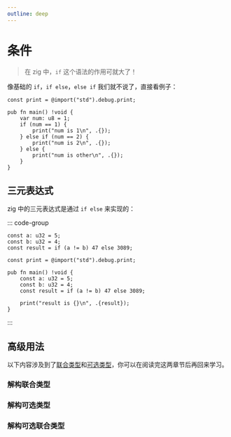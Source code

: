 ```yaml
---
outline: deep
---
```


# 条件

> 在 zig 中，`if` 这个语法的作用可就大了！

像基础的 `if`，`if else`，`else if` 我们就不说了，直接看例子：

```zig
const print = @import("std").debug.print;

pub fn main() !void {
    var num: u8 = 1;
    if (num == 1) {
        print("num is 1\n", .{});
    } else if (num == 2) {
        print("num is 2\n", .{});
    } else {
        print("num is other\n", .{});
    }
}
```

## 三元表达式

zig 中的三元表达式是通过 `if else` 来实现的：

::: code-group

```zig [default]
const a: u32 = 5;
const b: u32 = 4;
const result = if (a != b) 47 else 3089;
```

```zig [more]
const print = @import("std").debug.print;

pub fn main() !void {
    const a: u32 = 5;
    const b: u32 = 4;
    const result = if (a != b) 47 else 3089;

    print("result is {}\n", .{result});
}
```

:::

## 高级用法

以下内容涉及到了[联合类型](/basic/union)和[可选类型](/basic/optional_type)，你可以在阅读完这两章节后再回来学习。

### 解构联合类型

### 解构可选类型

### 解构可选联合类型

